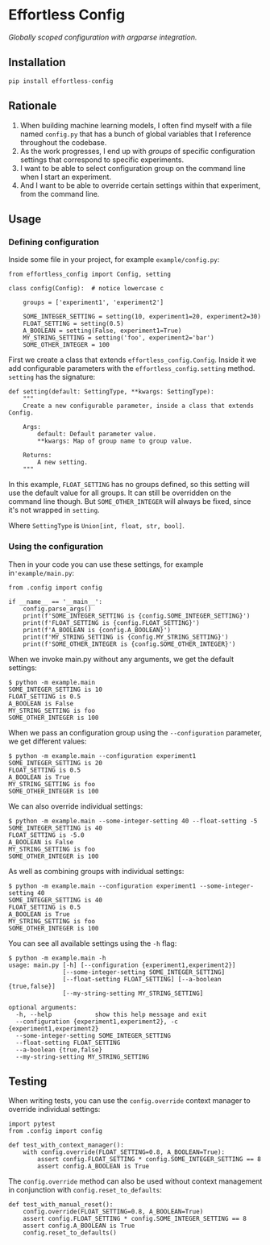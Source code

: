 # Effortless Config

_Globally scoped configuration with argparse integration._

## Installation

```
pip install effortless-config
```

## Rationale

1. When building machine learning models, I often find myself with a file named `config.py` that has a bunch of global variables that I reference throughout the codebase.
2. As the work progresses, I end up with _groups_ of specific configuration settings that correspond to specific experiments.
3. I want to be able to select configuration group on the command line when I start an experiment.
4. And I want to be able to override certain settings within that experiment, from the command line.

## Usage

### Defining configuration

Inside some file in your project, for example `example/config.py`:

```
from effortless_config import Config, setting

class config(Config):  # notice lowercase c

    groups = ['experiment1', 'experiment2']

    SOME_INTEGER_SETTING = setting(10, experiment1=20, experiment2=30)
    FLOAT_SETTING = setting(0.5)
    A_BOOLEAN = setting(False, experiment1=True)
    MY_STRING_SETTING = setting('foo', experiment2='bar')
    SOME_OTHER_INTEGER = 100
```

First we create a class that extends `effortless_config.Config`. Inside it we add configurable parameters with the `effortless_config.setting` method. `setting` has the signature:

```
def setting(default: SettingType, **kwargs: SettingType):
    """
    Create a new configurable parameter, inside a class that extends Config.

    Args:
        default: Default parameter value.
        **kwargs: Map of group name to group value.

    Returns:
        A new setting.
    """
```

In this example, `FLOAT_SETTING` has no groups defined, so this setting will use the default value for all groups. It can still be overridden on the command line though. But `SOME_OTHER_INTEGER` will always be fixed, since it's not wrapped in `setting`.

Where `SettingType` is `Union[int, float, str, bool]`.

### Using the configuration

Then in your code you can use these settings, for example in`'example/main.py`:

```
from .config import config

if __name__ == '__main__':
    config.parse_args()
    print(f'SOME_INTEGER_SETTING is {config.SOME_INTEGER_SETTING}')
    print(f'FLOAT_SETTING is {config.FLOAT_SETTING}')
    print(f'A_BOOLEAN is {config.A_BOOLEAN}')
    print(f'MY_STRING_SETTING is {config.MY_STRING_SETTING}')
    print(f'SOME_OTHER_INTEGER is {config.SOME_OTHER_INTEGER}')
```

When we invoke main.py without any arguments, we get the default settings:

```
$ python -m example.main
SOME_INTEGER_SETTING is 10
FLOAT_SETTING is 0.5
A_BOOLEAN is False
MY_STRING_SETTING is foo
SOME_OTHER_INTEGER is 100
```

When we pass an configuration group using the `--configuration` parameter, we get different values:

```
$ python -m example.main --configuration experiment1
SOME_INTEGER_SETTING is 20
FLOAT_SETTING is 0.5
A_BOOLEAN is True
MY_STRING_SETTING is foo
SOME_OTHER_INTEGER is 100
```

We can also override individual settings:

```
$ python -m example.main --some-integer-setting 40 --float-setting -5
SOME_INTEGER_SETTING is 40
FLOAT_SETTING is -5.0
A_BOOLEAN is False
MY_STRING_SETTING is foo
SOME_OTHER_INTEGER is 100
```

As well as combining groups with individual settings:

```
$ python -m example.main --configuration experiment1 --some-integer-setting 40
SOME_INTEGER_SETTING is 40
FLOAT_SETTING is 0.5
A_BOOLEAN is True
MY_STRING_SETTING is foo
SOME_OTHER_INTEGER is 100
```

You can see all available settings using the `-h` flag:

```
$ python -m example.main -h
usage: main.py [-h] [--configuration {experiment1,experiment2}]
               [--some-integer-setting SOME_INTEGER_SETTING]
               [--float-setting FLOAT_SETTING] [--a-boolean {true,false}]
               [--my-string-setting MY_STRING_SETTING]

optional arguments:
  -h, --help            show this help message and exit
  --configuration {experiment1,experiment2}, -c {experiment1,experiment2}
  --some-integer-setting SOME_INTEGER_SETTING
  --float-setting FLOAT_SETTING
  --a-boolean {true,false}
  --my-string-setting MY_STRING_SETTING
```

## Testing

When writing tests, you can use the `config.override` context manager to override individual settings:

```
import pytest
from .config import config

def test_with_context_manager():
    with config.override(FLOAT_SETTING=0.8, A_BOOLEAN=True):
        assert config.FLOAT_SETTING * config.SOME_INTEGER_SETTING == 8
        assert config.A_BOOLEAN is True
```

The `config.override` method can also be used without context management in conjunction with `config.reset_to_defaults`:

```
def test_with_manual_reset():
    config.override(FLOAT_SETTING=0.8, A_BOOLEAN=True)
    assert config.FLOAT_SETTING * config.SOME_INTEGER_SETTING == 8
    assert config.A_BOOLEAN is True
    config.reset_to_defaults()
```
